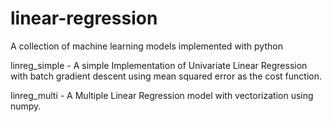 # linear-regression

A collection of machine learning models implemented with python


linreg_simple - A simple Implementation of Univariate Linear Regression with batch gradient descent using mean squared error as the cost function.

linreg_multi - A Multiple Linear Regression model with vectorization using numpy.